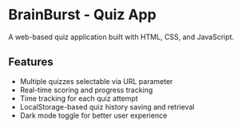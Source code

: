 
# BrainBurst - Quiz App

A web-based quiz application built with HTML, CSS, and JavaScript.

## Features

- Multiple quizzes selectable via URL parameter
- Real-time scoring and progress tracking
- Time tracking for each quiz attempt
- LocalStorage-based quiz history saving and retrieval
- Dark mode toggle for better user experience

